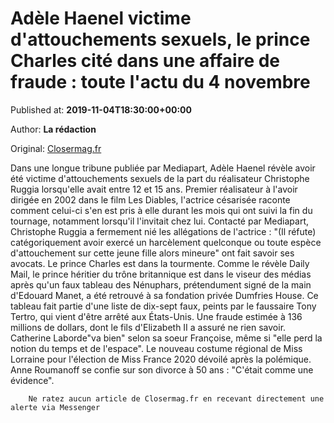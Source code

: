 
# Adèle Haenel victime d'attouchements sexuels, le prince Charles cité dans une affaire de fraude : toute l'actu du 4 novembre

Published at: **2019-11-04T18:30:00+00:00**

Author: **La rédaction**

Original: [Closermag.fr](https://www.closermag.fr/people/adele-haenel-victime-d-attouchements-sexuels-le-prince-charles-cite-dans-une-aff-1044578)

Dans une longue tribune publiée par Mediapart, Adèle Haenel révèle avoir été victime d'attouchements sexuels de la part du réalisateur Christophe Ruggia lorsqu'elle avait entre 12 et 15 ans. Premier réalisateur à l'avoir dirigée en 2002 dans le film Les Diables, l'actrice césarisée raconte comment celui-ci s'en est pris à elle durant les mois qui ont suivi la fin du tournage, notamment lorsqu'il l'invitait chez lui. Contacté par Mediapart, Christophe Ruggia a fermement nié les allégations de l'actrice : "(Il réfute) catégoriquement avoir exercé un harcèlement quelconque ou toute espèce d'attouchement sur cette jeune fille alors mineure" ont fait savoir ses avocats.
Le prince Charles est dans la tourmente. Comme le révèle Daily Mail, le prince héritier du trône britannique est dans le viseur des médias après qu'un faux tableau des Nénuphars, prétendument signé de la main d'Edouard Manet, a été retrouvé à sa fondation privée Dumfries House. Ce tableau fait partie d'une liste de dix-sept faux, peints par le faussaire Tony Tertro, qui vient d'être arrêté aux États-Unis. Une fraude estimée à 136 millions de dollars, dont le fils d'Elizabeth II a assuré ne rien savoir.
Catherine Laborde"va bien" selon sa soeur Françoise, même si "elle perd la notion du temps et de l'espace". Le nouveau costume régional de Miss Lorraine pour l'élection de Miss France 2020 dévoilé après la polémique. Anne Roumanoff se confie sur son divorce à 50 ans : "C'était comme une évidence".

        Ne ratez aucun article de Closermag.fr en recevant directement une alerte via Messenger
      
